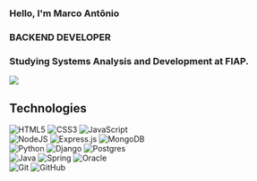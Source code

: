 ### Hello, I'm Marco Antônio 
### BACKEND DEVELOPER
### Studying Systems Analysis and Development at FIAP.
<img src="https://cdn.discordapp.com/attachments/753737378719596616/801316752331636776/psytech.gif">

<h2>Technologies</h2>
<p>
   <img alt="HTML5" src="https://img.shields.io/badge/html5%20-%23E34F26.svg?&style=for-the-badge&logo=html5&logoColor=white"/>
   <img alt="CSS3" src="https://img.shields.io/badge/css3%20-%231572B6.svg?&style=for-the-badge&logo=css3&logoColor=white"/>
   <img alt="JavaScript" src="https://img.shields.io/badge/javascript%20-%23323330.svg?&style=for-the-badge&logo=javascript&logoColor=%23F7DF1E"/>
   <br>
   <img alt="NodeJS" src="https://img.shields.io/badge/node.js%20-%2343853D.svg?&style=for-the-badge&logo=node.js&logoColor=white"/>
   <img alt="Express.js" src="https://img.shields.io/badge/express.js%20-%23404d59.svg?&style=for-the-badge"/>
   <img alt="MongoDB" src ="https://img.shields.io/badge/MongoDB-%234ea94b.svg?&style=for-the-badge&logo=mongodb&logoColor=white"/>
   <br>
   <img alt="Python" src="https://img.shields.io/badge/python%20-%2314354C.svg?&style=for-the-badge&logo=python&logoColor=white"/>
   <img alt="Django" src="https://img.shields.io/badge/django%20-%23092E20.svg?&style=for-the-badge&logo=django&logoColor=white"/>
   <img alt="Postgres" src ="https://img.shields.io/badge/postgres-%23316192.svg?&style=for-the-badge&logo=postgresql&logoColor=white"/>
   <br>
   <img alt="Java" src="https://img.shields.io/badge/java-%23ED8B00.svg?&style=for-the-badge&logo=java&logoColor=white"/>
   <img alt="Spring" src="https://img.shields.io/badge/spring%20-%236DB33F.svg?&style=for-the-badge&logo=spring&logoColor=white"/>
   <img alt="Oracle" src ="https://img.shields.io/badge/oracle%20-%23F00000.svg?&style=for-the-badge&logo=oracle&logoColor=white" />
   <br>
   <img alt="Git" src="https://img.shields.io/badge/git%20-%23F05033.svg?&style=for-the-badge&logo=git&logoColor=white"/>
   <img alt="GitHub" src="https://img.shields.io/badge/github%20-%23121011.svg?&style=for-the-badge&logo=github&logoColor=white"/>
</p>
